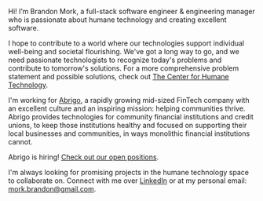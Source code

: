 Hi! I’m Brandon Mork, a full-stack software engineer & engineering manager who is passionate about humane technology and creating excellent software.

I hope to contribute to a world where our technologies support individual well-being and societal flourishing. We've got a long way to go, and we need passionate technologists to recognize today's problems and contribute to tomorrow's solutions. For a more comprehensive problem statement and possible solutions, check out [The Center for Humane Technology](https://www.humanetech.com/take-control).

I'm working for [Abrigo](https://www.abrigo.com/company/), a rapidly growing mid-sized FinTech company with an excellent culture and an inspiring mission: helping communities thrive. Abrigo provides technologies for community financial institutions and credit unions, to keep those institutions healthy and focused on supporting their local businesses and communities, in ways monolithic financial institutions cannot.

Abrigo is hiring! [Check out our open positions](https://www.abrigo.com/company/careers/).

I'm always looking for promising projects in the humane technology space to collaborate on. Connect with me over [LinkedIn](https://www.linkedin.com/in/brandon-mork/) or at my personal email: mork.brandon@gmail.com.
